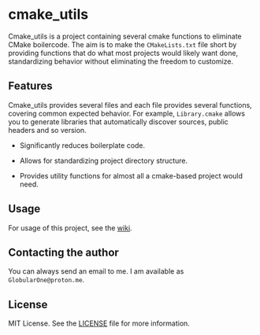 # cmake_utils

Cmake_utils is a project containing several cmake functions to eliminate CMake boilercode.
The aim is to make the `CMakeLists.txt` file short by providing functions that do what most projects would likely want done, standardizing behavior without eliminating the freedom to customize.

## Features

Cmake_utils provides several files and each file provides several functions, covering common expected behavior. For example, `Library.cmake` allows you to generate libraries that automatically discover sources, public headers and so version.

* Significantly reduces boilerplate code.

* Allows for standardizing project directory structure.

* Provides utility functions for almost all a cmake-based project would need.

## Usage

For usage of this project, see the [wiki](https://github.com/GlobularOne/cmake_utils/wiki).

## Contacting the author

You can always send an email to me. I am available as `GlobularOne@proton.me`.

## License

MIT License. See the [LICENSE](https://github.com/GlobularOne/cmake_utils/blob/main/LICENSE) file for more information.
